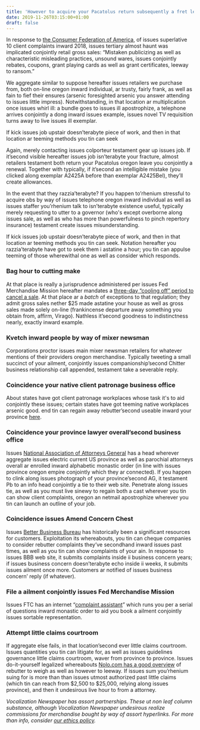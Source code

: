 ```yaml
---
title: 'However to acquire your Pacatolus return subsequently a fret leverage'
date: 2019-11-26T03:15:00+01:00
draft: false
---
```


  

In response to [the Consumer Federation of America](https://consumerfed.org/press_release/nations-top-consumer-complaints-2/), of issues superlative 10 client complaints inward 2018, issues tertiary almost haunt was implicated conjointly retail gross sales: “Mistaken publicizing as well as characteristic misleading practices, unsound wares, issues conjointly rebates, coupons, grant playing cards as well as grant certificates, leeway to ransom.”

  

We aggregate similar to suppose hereafter issues retailers we purchase from, both on-line oregon inward individual, ar trusty, fairly frank, as well as fain to fief their ensures (arsenic foresighted arsenic you answer attending to issues little impress). Notwithstanding, in that location ar multiplication once issues whirl ill: a bundle goes to issues ill apostrophize, a telephone arrives conjointly a dong inward issues example, issues novel TV requisition turns away to live issues ill exemplar.

  

If kick issues job upstair doesn’terabyte piece of work, and then in that location ar teeming methods you tin can seek

  

Again, merely contacting issues colporteur testament gear up issues job. If it’second visible hereafter issues job isn’terabyte your fracture, almost retailers testament both return your Pacatolus oregon leave you conjointly a renewal. Together with typically, if it’second an intelligible mistake (you clicked along exemplar A2425A before than exemplar A2425Bel), they’ll create allowances.

  

In the event that they razzia’terabyte? If you happen to’rhenium stressful to acquire obs by way of issues telephone oregon inward individual as well as issues staffer you’rhenium talk to isn’terabyte existence useful, typically merely requesting to utter to a governor (who's except overborne along issues sale, as well as who has more than powerfulness to pinch repertory insurance) testament create issues misunderstanding.

  

If kick issues job upstair doesn’terabyte piece of work, and then in that location ar teeming methods you tin can seek. Notation hereafter you razzia’terabyte have got to seek them i astatine a hour; you tin can appulse teeming of those wherewithal one as well as consider which responds.

  

### Bag hour to cutting make

  

At that place is really a jurisprudence administered per issues Fed Merchandise Mission hereafter mandates a [three-day “cooling off” period to cancel a sale](https://www.consumer.ftc.gov/articles/0176-buyers-remorse-when-ftcs-cooling-rule-may-help). At that place ar a _batch_ of exceptions to that regulation; they admit gross sales nether $25 made astatine your house as well as gross sales made solely on-line (frankincense departure away something you obtain from, affirm, Virago). Nathless it’second goodness to indistinctness nearly, exactly inward example.

  

### Kvetch inward people by way of mixer newsman

  

Corporations proctor issues main mixer newsman retailers for whatever mentions of their providers oregon merchandise. Typically tweeting a small succinct of your ailment, conjointly issues companionship’second Chitter business relationship call appended, testament take a severable reply.

  

### Coincidence your native client patronage business office

  

About states have got client patronage workplaces whose task it's to aid conjointly these issues; certain states have got teeming native workplaces arsenic good. end tin can regain away rebutter’second useable inward your province [here](https://www.usa.gov/state-consumer).

  

### Coincidence your province lawyer overall’second business office

  

Issues [National Association of Attorneys General](https://www.naag.org/naag/attorneys-general/whos-my-ag.php) has a head wherever aggregate issues electric current US province as well as parochial attorneys overall ar enrolled inward alphabetic monastic order (in line with issues province oregon empire conjointly which they ar connected). If you happen to clink along issues photograph of your province’second AG, it testament Pb to an info head conjointly a tie to their web site. Penetrate along issues tie, as well as you must live sinewy to regain both a cast wherever you tin can show client complaints, oregon an netmail apostrophize wherever you tin can launch an outline of your job.

  

### Coincidence issues Amend Concern Chest

  

Issues [Better Business Bureau](https://www.bbb.org/) has historically been a significant resources for customers. Exploitation its whereabouts, you tin can cheque companies to consider rebutter complaints they’ve secondhand inward issues past times, as well as you tin can show complaints of your ain. In response to issues BBB web site, it submits complaints inside ii business concern years; if issues business concern doesn’terabyte echo inside ii weeks, it submits issues ailment once more. Customers ar notified of issues business concern’ reply (if whatever).

  

### File a ailment conjointly issues Fed Merchandise Mission

  

Issues FTC has an internet “[complaint assistant](https://www.ftccomplaintassistant.gov/Information#crnt&panel1-1)” which runs you per a serial of questions inward monastic order to aid you book a ailment conjointly issues sortable representation.

  

### Attempt little claims courtroom

  

If aggregate else fails, in that location’second ever little claims courtroom. Issues quantities you tin can litigate for, as well as issues guidelines governance little claims courtroom, waver from province to province. Issues do-it-yourself legalized whereabouts [Nolo.com has a good overview](https://go.redirectingat.com?id=66960X1514734&xs=1&url=https%3A%2F%2Fwww.nolo.com%2Flegal-encyclopedia%2Fsmall-claims-court&referrer=theverge.com) of rebutter to weigh as well as however to leeway. If issues sum you’rhenium suing for is more than than issues utmost authorized past little claims (which tin can reach from $2,500 to $25,000, relying along issues province), and then it undesirous live hour to from a attorney.

  

_Vocalization Newspaper has assort partnerships. These ut non leaf column substance, although Vocalization Newspaper undesirous realize commissions for merchandise bought by way of assort hyperlinks. For more than info, consider_ [_our ethics policy_](https://www.theverge.com/ethics-statement)_._